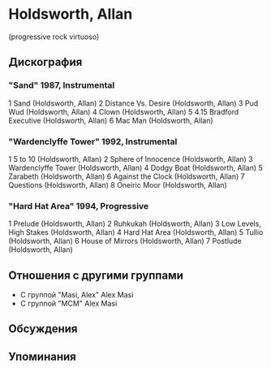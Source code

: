 # Holdsworth, Allan

(progressive rock virtuoso)

## Дискография

### "Sand" 1987, Instrumental

1 Sand (Holdsworth, Allan) 
2 Distance Vs. Desire (Holdsworth, Allan) 
3 Pud Wud (Holdsworth, Allan) 
4 Clown (Holdsworth, Allan) 
5 4.15 Bradford Executive (Holdsworth, Allan) 
6 Mac Man (Holdsworth, Allan) 


### "Wardenclyffe Tower" 1992, Instrumental

1 5 to 10 (Holdsworth, Allan) 
2 Sphere of Innocence (Holdsworth, Allan) 
3 Wardenclyffe Tower (Holdsworth, Allan) 
4 Dodgy Boat (Holdsworth, Allan) 
5 Zarabeth (Holdsworth, Allan) 
6 Against the Clock (Holdsworth, Allan) 
7 Questions (Holdsworth, Allan) 
8 Oneiric Moor (Holdsworth, Allan) 


### "Hard Hat Area" 1994, Progressive

1 Prelude (Holdsworth, Allan) 
2 Ruhkukah (Holdsworth, Allan) 
3 Low Levels, High Stakes (Holdsworth, Allan) 
4 Hard Hat Area (Holdsworth, Allan) 
5 Tullio (Holdsworth, Allan) 
6 House of Mirrors (Holdsworth, Allan) 
7 Postlude (Holdsworth, Allan) 



## Отношения с другими группами

* C группой "Masi, Alex" Alex Masi
* C группой "MCM" Alex Masi

## Обсуждения


## Упоминания

